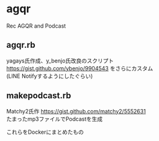 # agqr
Rec AGQR and Podcast  

## agqr.rb

yagays氏作成、y_benjo氏改良のスクリプト  
https://gist.github.com/ybenjo/9904543
をさらにカスタム  
(LINE Notifyするようにしたぐらい)  

## makepodcast.rb

Matchy2氏作
https://gist.github.com/matchy2/5552631  
たまったmp3ファイルでPodcastを生成  
  
これらをDockerにまとめたもの
